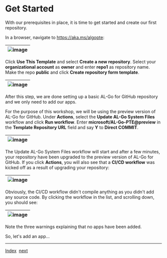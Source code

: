 # Get Started
With our prerequisites in place, it is time to get started and create our first repository.

In a browser, navigate to https://aka.ms/algopte:

| ![image](https://user-images.githubusercontent.com/10775043/231536061-8594cfec-d312-4f5b-9ff4-a3d0cf46ab69.png) |
|-|

Click **Use This Template** and select **Create a new repository**. Select your **organizational account** as **owner** and enter **repo1** as repository name. Make the repo **public** and click **Create repository form template**.

| ![image](https://user-images.githubusercontent.com/10775043/231535787-43d8af7d-1554-4e11-9753-8e7d7d21401c.png) |
|-|

After this step, we are done setting up a basic AL-Go for GitHub repository and we only need to add our apps.

For the purpose of this workshop, we will be using the preview version of AL-Go for GitHub. Under **Actions**, select the **Update AL-Go System Files** workflow and click **Run workflow**. Enter **microsoft/AL-Go-PTE@preview** in the **Template Repository URL** field and say **Y** to **Direct COMMIT**.

| ![image](https://user-images.githubusercontent.com/10775043/231537086-4eb4ae5c-6dcb-4e2d-be1b-26df4a67f227.png) |
|-|

The Update AL-Go System Files workflow will start and after a few minutes, your repository have been upgraded to the preview version of AL-Go for GitHub.
If you click **Actions**, you will also see that a **CI/CD workflow** was kicked off as a result of upgrading your repository:

| ![image](https://user-images.githubusercontent.com/10775043/231539948-48441647-6215-4f5e-abf2-dea1317a8e89.png) |
|-|

Obviously, the CI/CD workflow didn't compile anything as you didn't add any source code. By clicking the workflow in the list, and scrolling down, you should see:

| ![image](https://user-images.githubusercontent.com/10775043/231540402-05af1336-0f60-45e7-a86c-501a95a657de.png) |
|-|

Note the three warnings explaining that no apps have been added.

So, let's add an app...

---
[Index](Index.md)&nbsp;&nbsp;[next](AddAnApp.md)
